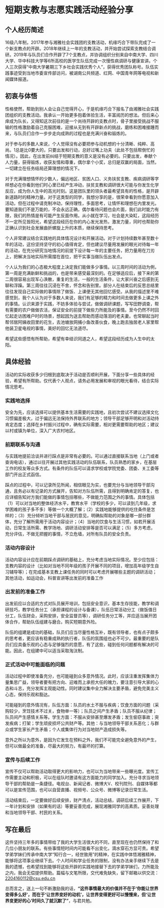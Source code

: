 # 短期支教与志愿实践活动经验分享

## 个人经历简述

16级八年制，2017年参与湘雅社会实践团的支教活动，机缘巧合下带队完成了一个新支教点的开辟。2018年继续上一年的支教活动，并开始尝试探索支教结合调研。2019年与队员们合作开辟了7个支教点，并协调组织分别来自中南大学、四川大学、华中科技大学等6所高校的医学生队伍完成一次慢性病调研与健康宣讲。个人三次获得“中南大学暑期三下乡社会实践优秀个人”，获得优秀团队称号。队伍实践事迹受到当地市委宣传部访问，被湖南公共频道、红网、中国青年网等电视和新闻媒体报道。

## 初衷与体悟

性格使然，帮助到别人会让自己觉得开心，于是机缘巧合下报名了由湘雅社会实践团组织的支教活动。我承认一开始更多抱着体验生活，丰富阅历的想法。但后来心痒成为队长，又得知这次前往的是一个尚待开辟的支教点时，骨子里接受挑战不服输的性格激励着自己克服困难，迎接从无到有开辟新点的挑战，磨练和困难接踵而来，与队员们合作一步步走向成熟的过程也是充满兴奋和锻炼的。

对于参与的多数人来说，个人觉得没有必要把参与动机想的十分清晰、纯粹、高尚。1总是比0要大的，只要出发和行动，总好过嘴上功夫（此处不包括帮倒忙的情况）。因此，在出发前纠结于短期支教的意义是没有必要的。只要出发，奉献个人力量，获得锻炼，收获友情和尊重，偶尔拿个小奖，总归是双赢的局面，当然，一切建立在任务结局还算理想的情况下。

对于充满理想情怀的少数人，偏远地区、贫困人口、义务扶贫支教、疾病调研等字样想必在你看到他们时心里已经产生冲动，扶贫支教和调研很大可能与你发生化学反应，成为你人生中的高光时刻。这是团队里的领头者最希望具有的性格，是开辟新道路时的精神力量。对于这类型的同学，我想分享的是，很荣幸看到你愿意加入活动，但在过程中请克制冲动，保持理性，多面思考，让情怀和理想在内里发光。要知道我们不是万能的，不会永远正确，偶尔看待问题也会片面，我们此时能力有限，我们的热情是有可能产生反面作用。从小就在学习，社会是大染缸，这段经历不一定所见皆阳光，希望这段经历在你的内心发光发热，激发力量，同时也帮助你正确认识到社会发展曲折螺旋上升的本质，继续保持思考。

个人非常建议结合实践地的具体情况设计和开展活动。对于计划持续数年甚至数十年的活动，这份坚持坚守的初心值得肯定，但也建议尽量用发展的眼光对待每一年的活动，在充分研究当地情况的前提下设计每一年的主要任务，把力量用在刀刃上，把解决当地实际所需摆在首位，把干实事当做队伍出发点。

个人认为我们的心态极大程度上决定我们能做多少事情。以三周时间的活动为例，第一周是充满新鲜和挑战的，也是带来感受最深刻的。在足够适应后，接下来的第二周很容易出现军心涣散，重复的生活，一般的生活条件，让大家兴奋之后感到无聊和浮躁。第三周往往沉浸在不舍，怀念和告别里。部分人在结束后的反思总结里往往发现自己实际做的事情除了做饭、上课便无其他回忆感受。从我的描述里不难感觉到，我个人认为对于多数人来说，我们有足够的精力和时间去做更多上课之外的事情。认识来源于实践，不妨多体验与尝试，做做调研课题，写写田野调查，帮有需要的农户做做农活，保证安全的前提下做些力所能及的事情。至今仍然不时回忆起走访困难户时的场景，想起因为送去帮助而感动落泪的老夫妻。也常聊起当时帮邻居阿姨收田里的花生，去池塘放网捕小鱼改善伙食，晚上跑去独居老人家里帮他装卫星电视的事情，美好的回忆无法道尽。

希望这些感悟有所帮助，希望有幸结识同道之人，希望这段经历成为人生中的太阳。

## 具体经验

活动的实际收获多少归根到底取决于活动是否顺利开展，下面分享一些具体的经验，希望有所帮助。仅代表个人观点，请务必用发展和审视的眼光看待，结合实际情况思考。

### 实践地选择

安全为先，应该选择可以提供基本生活需要的实践地，且初次尝试不建议选择文化习惯偏差极大，过于偏远无法保持外界联系的地方；领导干部足够开明和对活动持肯定态度；选择在乡村振兴过程中，确有实际需要，相对更需要帮助的地区；建议以村或镇为单位，深入广大农村地区。

### 前期联系与沟通

与实践地提前洽谈并进行踩点是非常有必要的。可以通过直接联系当地（上门或者查询电话），通过以往开展过其他实践活动的队伍联系，队员熟悉的家乡，在基层工作的校友等众多方式。有条件的队伍可以请求学校或学院党委、团委、关工委等部门开出正式函信。

踩点的过程中，可以记录所见所闻，相信眼见为实，也要充分与当地领导干部沟通，且务必以有记录的方式展开，告知对方队伍所需，且得到明确肯定的答复，也应详细告知对方我们能做的事情包括哪些，不做能力范围之外的事情。具体包括（1）可以对当地的整体经济水平，教育水平（学校的多少，可以读到几年级，求学困难的孩子多不多）等做一个大概了解；（2）实践地能够提供的吃住条件是怎样的；（3）充分倾听当地干部与居民的意见，明确拟帮助的对象是哪一部分群体，充分了解所需用于活动内容设计；（4）当地的饮食与生活习惯，如若开展活动，日常生活所需、教学场地、调研活动安排等是否可以满足；（5）多方考虑，充分评估，不做无把握的事情，不立危墙，对所有队员的安全负责。

### 活动内容设计

活动内容设计应在前期踩点调研的基础上，充分考虑当地实际情况。至少应包括：支教内容的设计（比如对当地不同年级的孩子开展不同的项目，增加高年级学生自习辅导等）；在完成基本支教上课任务的同时可以考虑开展哪些主题的调研活动；其他活动，如运动会，科普宣讲等出发前的准备工作

### 出发前的准备工作

出发前应以合适的方式对队员展开培训，包括安全意识，基本生存技能，教学和调研技巧，教学任务分工（承担课程的设计与备课），队伍日常活动分工（做饭值日分工，队伍财会，采购安排，安全监督员等），调研任务分工等，并应适当展开团体合作，帮助队伍组建与磨合。购买短期意外险。

队伍的组建是成功的基础，队员们应当尽量性格互补，既有领导者，也有点子颇多的思考者，更应该有稳重成熟的执行者，队伍的氛围组也必不可少。最重要的是队员们应具备乐观的心态与足够强烈的意愿，有了这些，碰到任何问题都有解决的可能。因此，在组建中可以适当采取淘汰制。

### 正式活动中可能面临的问题

活动过程中即使准备充分，也可能碰到众多意外情况。此时，应该注重发挥集体力量集思广益，领导者要有把方向、迎难而上承担大任的魄力，要注意引导大家的心态和斗志，充分发挥主观能动性。同时建议集中全力解决主要矛盾，避免完美主义心态，保持乐观和豁达。

可能碰到的意外情况有，队伍方面：队员的水土不服与疾病；饮食方面的问题（采购较少，烹饪技术不过关，食物单一等）；队员之间产生矛盾；队员不服从纪律；队员间产生感情关系等。学生方面：不服从安排甚至爆发矛盾；发生偷窃事故；突发疾病；打架；学生顽皮损坏公共财产等。其他：与当地领导干部关系恶化；与群众或学生家长产生矛盾；个人或集体行为对当地财产造成损失等。

意外之所以为意外，是因为它发生在预料之外，我们不可能完全避免意外的产生，但可以做最全的准备，尽最大的努力，有最坏的打算。

### 宣传与后续工作

宣传不仅可以帮助活动取得更大的影响力，也可以为当地带来一些曝光度。宣传工作需要主动和积极，可以在组队时邀请有这方面能力的同学加入。充分寻求当地领导干部的帮助是一条捷径。电视台、新闻记者、微博大V、校刊院刊、自媒体等都可以是宣传范围，也可以自营直播、视频号、公众号、微博等记录日常生活。

活动结束后，一定要做好后续安排，财产清点，活动总结，调研后续工作展开，下一年计划和安排（如果有的话）等要妥善完成，展现湘雅同学的高素质。妥善处理和当地领导干部、村民的关系。

## 写在最后

这件坚持三年多的事情带给了我的大学生活很大的不同，直至现在也仍然保持了和几位小朋友的联系。有些事情短时间内可能看不出变化，滴水穿石方显可贵。希望学弟学妹们传承中南大学“知行合一，经世致用”的精神，在实践中体悟湘雅精神，能够将这项事业继续下去。个人时间和学业任务的限制，没有办法亲手继续下去是我的遗憾，也希望找到能够将这些开辟的实践地接替下去的学弟学妹们，力所能及之内，我会无偿提供帮助。篇幅与文笔所限，交代难免缺失，留下邮箱以供交流：2204160112@csu.edu.cn

总而言之，送上一句不断激励我的话，**“这件事情最大的价值并不在于‘你能让世界变得多么好’，而在于‘让世界变好的动机’，让世界变得更好可以慢慢来，但‘让世界变更好的心’时间久了就沉默了”**，与君共勉。